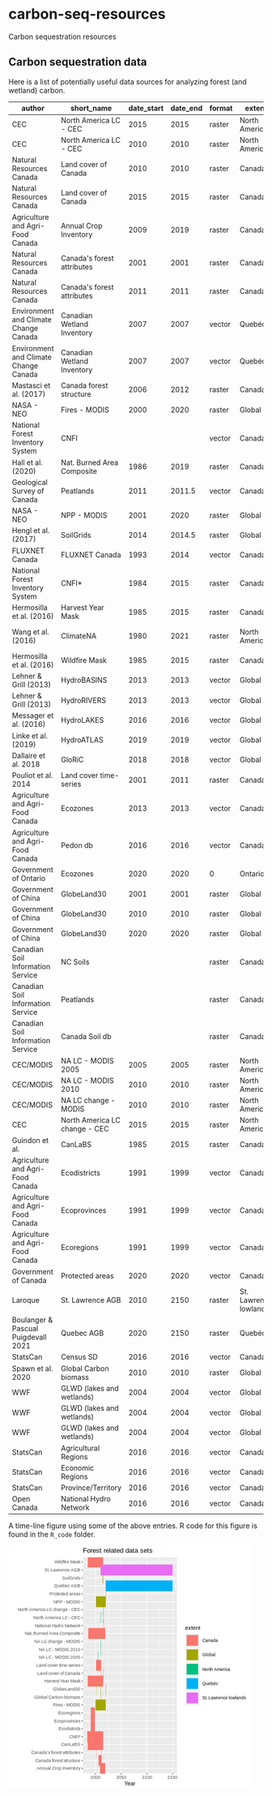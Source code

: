 # carbon-seq-resources
Carbon sequestration resources
## Carbon sequestration data
Here is a list of potentially useful data sources for analyzing forest (and wetland) carbon.

|author|short_name|date_start|date_end|format|extent|potential_uses| url_data|url_paper|
|-----|-----|-----|-----|-----|-----|-----|-----|-----|
|CEC|North America LC - CEC|2015|2015|raster|North America||[data link]( http://www.cec.org/files/atlas)||
|CEC|North America LC - CEC|2010|2010|raster|North America||[data link]( http://www.cec.org/files/atlas)||
|Natural Resources Canada |Land cover of Canada|2010|2010|raster|Canada||[data link](https://open.canada.ca/data/en/dataset/c688b87f-e85f-4842-b0e1-a8f79ebf1133)||
|Natural Resources Canada |Land cover of Canada|2015|2015|raster|Canada||[data link](https://open.canada.ca/data/en/dataset/4e615eae-b90c-420b-adee-2ca35896caf6)||
|Agriculture and Agri-Food Canada |Annual Crop Inventory|2009|2019|raster|Canada||[data link](https://www.agr.gc.ca/atlas/data_donnees/agr/annualCropInventory/tif/2019/)||
|Natural Resources Canada|Canada's forest attributes|2001|2001|raster|Canada||[data link](https://ftp.maps.canada.ca/pub/nrcan_rncan/Forests_Foret/canada-forests-attributes_attributs-forests-canada/)|[paper link](https://cdnsciencepub.com/doi/10.1139/cjfr-2017-0184)|
|Natural Resources Canada|Canada's forest attributes|2011|2011|raster|Canada||[data link](https://open.canada.ca/data/en/dataset/ec9e2659-1c29-4ddb-87a2-6aced147a990)|[paper link](https://cdnsciencepub.com/doi/10.1139/cjfr-2017-0184)|
|Environment and Climate Change Canada|Canadian Wetland Inventory|2007|2007|vector|Quebéc||[data link](https://open.canada.ca/data/en/dataset/2381fe32-653c-431b-b520-a85b2396e377)||
|Environment and Climate Change Canada|Canadian Wetland Inventory|2007|2007|vector|Quebéc||[data link](https://open.canada.ca/data/en/dataset/09f46d71-6feb-4f8f-8eb5-a58a58b06af5)||
|Mastasci et al. (2017)|Canada forest structure|2006|2012|raster|Canada|||[paper link](https://www.sciencedirect.com/science/article/pii/S0034425718303572)|
|NASA - NEO|Fires - MODIS|2000|2020|raster|Global||[data link](https://earthobservatory.nasa.gov/global-maps/MOD14A1_M_FIRE)||
|National Forest Inventory System|CNFI|||vector|Canada||||
|Hall et al. (2020)|Nat. Burned Area Composite|1986|2019|raster|Canada|||[paper link](https://www.publish.csiro.au/wf/WF19201)|
|Geological Survey of Canada|Peatlands|2011|2011.5|vector|Canada||[data link](https://geoscan.nrcan.gc.ca/starweb/geoscan/servlet.starweb?path=geoscan/fulle.web&search1=R=288786)||
|NASA - NEO|NPP - MODIS|2001|2020|raster|Global||[data link](https://lpdaac.usgs.gov/products/mod17a3hv006/)||
|Hengl et al. (2017)|SoilGrids|2014|2014.5|raster|Global||[data link](https://soilgrids.org/)||
|FLUXNET Canada|FLUXNET Canada|1993|2014|vector|Canada|Validate satellite data|[data link](https://daac.ornl.gov/cgi-bin/dsviewer.pl?ds_id=1335)|[paper link](https://daac.ornl.gov/FLUXNET/guides/FLUXNET_Canada.html)|
|National Forest Inventory System|CNFI*|1984|2015|raster|Canada||[data link](https://opendata.nfis.org/mapserver/nfis-change_eng.html)||
|Hermosilla et al. (2016)|Harvest Year Mask|1985|2015|raster|Canada|STSMs|[data link](https://opendata.nfis.org/mapserver/nfis-change_eng.html)|[paper link](https://www.tandfonline.com/doi/full/10.1080/17538947.2016.1187673)|
|Wang et al. (2016)|ClimateNA|1980|2021|raster|North America|Account for climate change|[data link](https://sites.ualberta.ca/~ahamann/data/climatena.html)|[paper link](https://journals.plos.org/plosone/article?id=10.1371/journal.pone.0156720)|
|Hermosilla et al. (2016)|Wildfire Mask|1985|2015|raster|Canada|STSMs|[data link](https://www.tandfonline.com/doi/full/10.1080/17538947.2016.1187673)||
|Lehner & Grill (2013) |HydroBASINS|2013|2013|vector|Global||[data link](https://www.hydrosheds.org/page/hydrobasins)|[paper link](https://doi.org/10.1002/hyp.9740)|
|Lehner & Grill (2013) |HydroRIVERS|2013|2013|vector|Global||[data link](https://www.hydrosheds.org/page/hydrorivers)|[paper link](https://doi.org/10.1002/hyp.9740)|
|Messager et al. (2016)|HydroLAKES|2016|2016|vector|Global||[data link](https://www.hydrosheds.org/page/hydrolakes)|[paper link](https://www.nature.com/articles/ncomms13603)|
|Linke et al. (2019)|HydroATLAS|2019|2019|vector|Global||[data link](https://figshare.com/articles/dataset/HydroATLAS_version_1_0/9890531)|[paper link](https://www.nature.com/articles/s41597-019-0300-6)|
|Dallaire et al. 2018|GloRiC|2018|2018|vector|Global||[data link](https://www.hydrosheds.org/page/gloric)|[paper link](https://iopscience.iop.org/article/10.1088/1748-9326/aad8e9)|
|Pouliot et al. 2014|Land cover time-series|2001|2011|raster|Canada|||[paper link](https://doi.org/10.1016/j.rse.2013.10.004)|
|Agriculture and Agri-Food Canada|Ecozones|2013|2013|vector|Canada||[data link](https://open.canada.ca/data/en/dataset/7ad7ea01-eb23-4824-bccc-66adb7c5bdf8)||
|Agriculture and Agri-Food Canada|Pedon db|2016|2016|vector|Canada||[data link](https://open.canada.ca/data/en/dataset/6457fad6-b6f5-47a3-9bd1-ad14aea4b9e0)||
|Government of Ontario|Ecozones|2020|2020|0|Ontario||[data link](https://open.canada.ca/data/en/dataset/092130fc-7eed-480e-9dee-f0c564ba11df)||
|Government of China|GlobeLand30|2001|2001|raster|Global||[data link](http://www.globallandcover.com/Page/EN_sysFrame/dataIntroduce.html?columnID=81&head=references&para=references&type=data)|[paper link](https://www.nature.com/articles/514434c)|
|Government of China|GlobeLand30|2010|2010|raster|Global||[data link](http://www.globallandcover.com/Page/EN_sysFrame/dataIntroduce.html?columnID=81&head=references&para=references&type=data)|[paper link](https://www.nature.com/articles/514434c)|
|Government of China|GlobeLand30|2020|2020|raster|Global||[data link](http://www.globallandcover.com/Page/EN_sysFrame/dataIntroduce.html?columnID=81&head=references&para=references&type=data)||
|Canadian Soil Information Service|NC Soils|||raster|Canada||[data link](https://sis.agr.gc.ca/cansis/interpretations/carbon/northerncircumpolar.zip)|[paper link](https://sis.agr.gc.ca/cansis/interpretations/carbon/index.html)|
|Canadian Soil Information Service|Peatlands|||raster|Canada||[data link](https://sis.agr.gc.ca/cansis/interpretations/carbon/peatlandofCanada.zip)|[paper link](https://sis.agr.gc.ca/cansis/interpretations/carbon/index.html)|
|Canadian Soil Information Service|Canada Soil db|||raster|Canada||[data link](https://sis.agr.gc.ca/cansis/interpretations/carbon/soilcarbonofCanada.zip)|[paper link](https://sis.agr.gc.ca/cansis/interpretations/carbon/index.html)|
|CEC/MODIS|NA LC - MODIS 2005|2005|2005|raster|North America||[data link]( http://www.cec.org/files/atlas)||
|CEC/MODIS|NA LC - MODIS 2010|2010|2010|raster|North America||[data link]( http://www.cec.org/files/atlas)||
|CEC/MODIS|NA LC change - MODIS|2010|2010|raster|North America||[data link]( http://www.cec.org/files/atlas)||
|CEC|North America LC change - CEC|2015|2015|raster|North America||[data link]( http://www.cec.org/files/atlas)||
|Guindon et al.|CanLaBS|1985|2015|raster|Canada||[data link](https://open.canada.ca/data/en/dataset/b1f61b7e-4ba6-4244-bc79-c1174f2f92cd)|[paper link](https://cdnsciencepub.com/doi/10.1139/cjfr-2020-0353)|
|Agriculture and Agri-Food Canada |Ecodistricts|1991|1999|vector|Canada||[data link](https://open.canada.ca/data/en/dataset/fe9fd41c-1f67-4bc5-809d-05b62986b26b)||
|Agriculture and Agri-Food Canada |Ecoprovinces|1991|1999|vector|Canada||[data link](https://open.canada.ca/data/en/dataset/98fa7335-fbfe-4289-9a0e-d6bf3874b424)||
|Agriculture and Agri-Food Canada |Ecoregions|1991|1999|vector|Canada||[data link](https://open.canada.ca/data/en/dataset/ade80d26-61f5-439e-8966-73b352811fe6)||
|Government of Canada|Protected areas|2020|2020|vector|Canada||[data link](https://www.canada.ca/en/environment-climate-change/services/national-wildlife-areas/protected-conserved-areas-database.html)||
|Laroque|St. Lawrence AGB|2010|2150|raster|St. Lawrence lowlands||||
|Boulanger & Pascual Puigdevall 2021|Quebec AGB|2020|2150|raster|Quebéc||||
|StatsCan|Census SD|2016|2016|vector|Canada||[data link](https://www12.statcan.gc.ca/census-recensement/2011/geo/bound-limit/bound-limit-2016-eng.cfm)||
|Spawn et al. 2020|Global Carbon biomass|2010|2010|raster|Global||[data link](https://daac.ornl.gov/cgi-bin/dsviewer.pl?ds_id=1763)|[paper link](https://www.nature.com/articles/s41597-020-0444-4)|
|WWF|GLWD (lakes and wetlands)|2004|2004|vector|Global||[data link](https://www.worldwildlife.org/publications/global-lakes-and-wetlands-database-large-lake-polygons-level-1)||
|WWF|GLWD (lakes and wetlands)|2004|2004|vector|Global||[data link](https://www.worldwildlife.org/publications/global-lakes-and-wetlands-database-small-lake-polygons-level-2)||
|WWF|GLWD (lakes and wetlands)|2004|2004|vector|Global||[data link](https://www.worldwildlife.org/publications/global-lakes-and-wetlands-database-lakes-and-wetlands-grid-level-3)||
|StatsCan|Agricultural Regions|2016|2016|vector|Canada||[data link](https://www12.statcan.gc.ca/census-recensement/2011/geo/bound-limit/bound-limit-2016-eng.cfm)||
|StatsCan|Economic Regions|2016|2016|vector|Canada||[data link](https://www12.statcan.gc.ca/census-recensement/2011/geo/bound-limit/bound-limit-2016-eng.cfm)||
|StatsCan|Province/Territory|2016|2016|vector|Canada||[data link](https://www12.statcan.gc.ca/census-recensement/2011/geo/bound-limit/bound-limit-2016-eng.cfm)||
|Open Canada|National Hydro Network|2016|2016|vector|Canada||[data link](https://open.canada.ca/data/en/dataset/a4b190fe-e090-4e6d-881e-b87956c07977)||


A time-line figure using some of the above entries. R code for this figure is found in the `R_code` folder.

![Forest related data time-line](./images/forest_data_sets1.png "Forest related data time-line")




